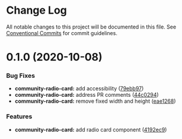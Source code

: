# Change Log

All notable changes to this project will be documented in this file.
See [Conventional Commits](https://conventionalcommits.org) for commit guidelines.

# 0.1.0 (2020-10-08)


### Bug Fixes

* **community-radio-card:** add accessibility ([79ebb97](https://github.com/telus/tds-community/commit/79ebb97f5d3ed07415d2ae65b519f0b162567b28))
* **community-radio-card:** address PR comments ([44c0294](https://github.com/telus/tds-community/commit/44c0294eb5ad18c1fb69c2b4d362629cb731db92))
* **community-radio-card:** remove fixed width and height ([eae1268](https://github.com/telus/tds-community/commit/eae1268ef76e7e001fb32241c49bea4bc10cb76b))


### Features

* **community-radio-card:** add radio card component ([4192ec9](https://github.com/telus/tds-community/commit/4192ec987f5cf820c4272098af767175d591c410))
